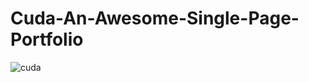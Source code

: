 # Cuda-An-Awesome-Single-Page-Portfolio

![cuda](https://user-images.githubusercontent.com/40080527/65393413-164b8800-dda2-11e9-9249-4e7de1a1b4ed.jpg)
